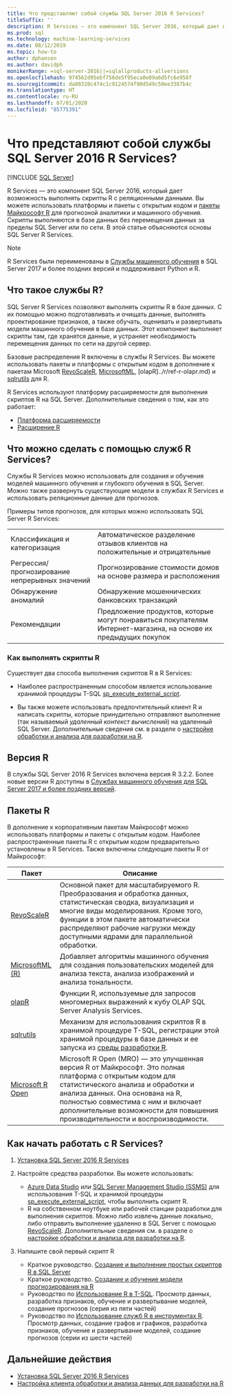 ```yaml
---
title: Что представляют собой службы SQL Server 2016 R Services?
titleSuffix: ''
description: R Services — это компонент SQL Server 2016, который дает возможность выполнять скрипты R с реляционными данными. Вы можете использовать платформы и пакеты с открытым кодом и пакеты Майкрософт R для прогнозной аналитики и машинного обучения. Скрипты выполняются в базе данных без перемещения данных за пределы SQL Server или по сети. В этой статье объясняются основы SQL Server R Services.
ms.prod: sql
ms.technology: machine-learning-services
ms.date: 08/12/2019
ms.topic: how-to
author: dphansen
ms.author: davidph
monikerRange: =sql-server-2016||=sqlallproducts-allversions
ms.openlocfilehash: 974562d95ebf756de5f95eca0e89a6d5fc6e958f
ms.sourcegitcommit: da88320c474c1c9124574f90d549c50ee3387b4c
ms.translationtype: HT
ms.contentlocale: ru-RU
ms.lasthandoff: 07/01/2020
ms.locfileid: "85775391"
---
```

# <a name="what-is-sql-server-2016-r-services"></a>Что представляют собой службы SQL Server 2016 R Services?
 [!INCLUDE [SQL Server](../../includes/applies-to-version/sqlserver.md)]

R Services — это компонент SQL Server 2016, который дает возможность выполнять скрипты R с реляционными данными. Вы можете использовать платформы и пакеты с открытым кодом и [пакеты Майкрософт R](#packages) для прогнозной аналитики и машинного обучения. Скрипты выполняются в базе данных без перемещения данных за пределы SQL Server или по сети. В этой статье объясняются основы SQL Server R Services.

> [!Note]
> R Services были переименованы в [Службы машинного обучения](../sql-server-machine-learning-services.md) в SQL Server 2017 и более поздних версий и поддерживают Python и R.

## <a name="what-is-r-services"></a>Что такое службы R?

SQL Server R Services позволяют выполнять скрипты R в базе данных. С их помощью можно подготавливать и очищать данные, выполнять проектирование признаков, а также обучать, оценивать и развертывать модели машинного обучения в базе данных. Этот компонент выполняет скрипты там, где хранятся данные, и устраняет необходимость перемещения данных по сети на другой сервер.

Базовые распределения R включены в службы R Services. Вы можете использовать пакеты и платформы с открытым кодом в дополнение к пакетам Microsoft [RevoScaleR](../r/ref-r-revoscaler.md), [MicrosoftML](../r/ref-r-microsoftml.md), [olapR]../r/ref-r-olapr.md) и [sqlrutils](../r/ref-r-sqlrutils.md) для R.

R Services используют платформу расширяемости для выполнения скриптов R на SQL Server. Дополнительные сведения о том, как это работает:

+ [Платформа расширяемости](../concepts/extensibility-framework.md)
+ [Расширение R](../concepts/extension-r.md)

## <a name="what-can-i-do-with-r-services"></a>Что можно сделать с помощью служб R Services?

Службы R Services можно использовать для создания и обучения моделей машинного обучения и глубокого обучения в SQL Server. Можно также развернуть существующие модели в службах R Services и использовать реляционные данные для прогнозов.

Примеры типов прогнозов, для которых можно использовать SQL Server R Services:

|||
|-|-|
|Классификация и категоризация|Автоматическое разделение отзывов клиентов на положительные и отрицательные|
|Регрессия/прогнозирование непрерывных значений|Прогнозирование стоимости домов на основе размера и расположения|
|Обнаружение аномалий|Обнаружение мошеннических банковских транзакций |
|Рекомендации|Предложение продуктов, которые могут понравиться покупателям Интернет-магазина, на основе их предыдущих покупок|

### <a name="how-to-execute-r-scripts"></a>Как выполнять скрипты R

Существует два способа выполнения скриптов R в R Services:

+ Наиболее распространенным способом является использование хранимой процедуры T-SQL [sp_execute_external_script](../../relational-databases/system-stored-procedures/sp-execute-external-script-transact-sql.md).

+ Вы также можете использовать предпочтительный клиент R и написать скрипты, которые принудительно отправляют выполнение (так называемый *удаленный контекст вычислений*) на удаленный SQL Server. Дополнительные сведения см. в разделе о [настройке обработки и анализа для разработки на R](../r/set-up-a-data-science-client.md).

<a name="version"></a>

## <a name="r-version"></a>Версия R

В службы SQL Server 2016 R Services включена версия R 3.2.2. Более новые версии R доступны в [Службах машинного обучения для SQL Server 2017 и более поздних версий](../sql-server-machine-learning-services.md).

<a name="packages"></a>

## <a name="r-packages"></a>Пакеты R

В дополнение к корпоративным пакетам Майкрософт можно использовать платформы и пакеты с открытым кодом. Наиболее распространенные пакеты R с открытым кодом предварительно установлены в R Services. Также включены следующие пакеты R от Майкрософт:

| Пакет | Описание |
|-|-|
| [RevoScaleR](../r/ref-r-revoscaler.md) | Основной пакет для масштабируемого R. Преобразования и обработка данных, статистическая сводка, визуализация и многие виды моделирования. Кроме того, функции в этом пакете автоматически распределяют рабочие нагрузки между доступными ядрами для параллельной обработки. |
| [MicrosoftML (R)](../r/ref-r-microsoftml.md) | Добавляет алгоритмы машинного обучения для создания пользовательских моделей для анализа текста, анализа изображений и анализа тональности. |
| [olapR](../r/ref-r-olapr.md) | Функции R, используемые для запросов многомерных выражений к кубу OLAP SQL Server Analysis Services. |
| [sqlrutils](../r/ref-r-sqlrutils.md) | Механизм для использования скриптов R в хранимой процедуре T-SQL, регистрации этой хранимой процедуры в базе данных и ее запуска из [среды разработки R](../r/set-up-a-data-science-client.md). |
| [Microsoft R Open](https://mran.microsoft.com/rro) | Microsoft R Open (MRO) — это улучшенная версия R от Майкрософт. Это полная платформа с открытым кодом для статистического анализа и обработки и анализа данных. Она основана на R, полностью совместима с ним и включает дополнительные возможности для повышения производительности и воспроизводимости. |

## <a name="how-do-i-get-started-with-rservices"></a>Как начать работать с R Services?

1. [Установка SQL Server 2016 R Services](../install/sql-r-services-windows-install.md)

1. Настройте средства разработки. Вы можете использовать:

    + [Azure Data Studio](../../azure-data-studio/what-is.md) или [SQL Server Management Studio (SSMS)](../../ssms/sql-server-management-studio-ssms.md) для использования T-SQL и хранимой процедуры [sp_execute_external_script](../../relational-databases/system-stored-procedures/sp-execute-external-script-transact-sql.md), чтобы выполнить скрипт R.
    + R на собственном ноутбуке или рабочей станции разработки для выполнения скриптов. Можно либо извлечь данные локально, либо отправить выполнение удаленно в SQL Server с помощью [RevoScaleR](../r/ref-r-revoscaler.md). Дополнительные сведения см. в разделе о [настройке обработки и анализа для разработки на R](../r/set-up-a-data-science-client.md).

1. Напишите свой первый скрипт R

    + Краткое руководство. [Создание и выполнение простых скриптов R в SQL Server](../tutorials/quickstart-r-create-script.md)
    + Краткое руководство. [Создание и обучение модели прогнозирования на R](../tutorials/quickstart-r-train-score-model.md)
    + Руководство по [Использование R в T-SQL](../tutorials/sqldev-in-database-r-for-sql-developers.md). Просмотр данных, разработка признаков, обучение и развертывание моделей, создание прогнозов (серия из пяти частей)
    + Руководство по [Использование служб R в инструментах R](../tutorials/walkthrough-data-science-end-to-end-walkthrough.md). Просмотр данных, создание графов и графиков, разработка признаков, обучение и развертывание моделей, создание прогнозов (серии из шести частей)

## <a name="next-steps"></a>Дальнейшие действия

+ [Установка SQL Server 2016 R Services](../install/sql-r-services-windows-install.md)
+ [Настройка клиента обработки и анализа данных для разработки на R](../r/set-up-a-data-science-client.md)